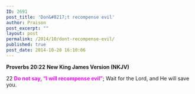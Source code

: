```yaml
---
ID: 2691
post_title: 'Don&#8217;t recompense evil'
author: Praison
post_excerpt: ""
layout: post
permalink: /2014/10/dont-recompense-evil/
published: true
post_date: 2014-10-20 16:10:06
---
```

<strong>Proverbs 20:22</strong>
<strong> New King James Version (NKJV)</strong>

22 <span style="color: #ff00ff;"><strong>Do not say, “I will recompense evil”</strong></span>;
Wait for the Lord, and He will save you.